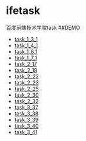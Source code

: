 # ifetask
百度前端技术学院task
##DEMO
- [task_1_3_1](https://fecoders.github.io/ifetask/task1/task_1_3_1.html)
- [task_1_4_1](https://fecoders.github.io/ifetask/task1/task_1_4_1.html)
- [task_1_6_1](http://fecoders.github.io/ifetask/task1/task_1_6_1/task_1_6_1.html)
- [task_1_7_1](http://fecoders.github.io/ifetask/task1/task_1_7_1/task_1_7_1.html)
- [task_2_17](http://fecoders.github.io/ifetask/task2/task_2_17/task_2_17.html)
- [task_2_19](http://fecoders.github.io/ifetask/task2/task_2_19/task_2_19.html)
- [task_2_22](http://fecoders.github.io/ifetask/task2/task_2_22.html)
- [task_2_23](http://fecoders.github.io/ifetask/task2/task_2_23/task_2_23.html)
- [task_2_25](http://fecoders.github.io/ifetask/task2/task_2_25/task_2_25.html)
- [task_2_30](http://fecoders.github.io/ifetask/task2/task_2_30/task_2_30.html)
- [task_2_32](http://fecoders.github.io/ifetask/task2/task_2_32/task_2_32.html)
- [task_3_37](http://fecoders.github.io/ifetask/task3/task_3_37/task_3_37.html)
- [task_3_38](http://fecoders.github.io/ifetask/task3/task_3_38/task_3_38.html)
- [task_3_39](http://fecoders.github.io/ifetask/task3/task_3_39/task_3_39.html)
- [task_3_40](http://fecoders.github.io/ifetask/task3/task_3_40/task_3_40.html)
- [task_3_41](http://fecoders.github.io/ifetask/task3/task_3_41/task_3_41.html)

